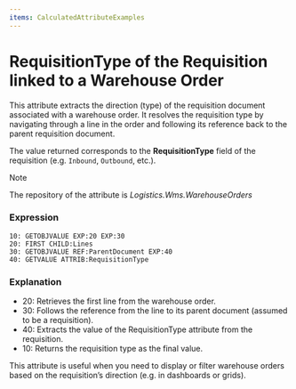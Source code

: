 ```yaml
---
items: CalculatedAttributeExamples
---
```


# RequisitionType of the Requisition linked to a Warehouse Order

This attribute extracts the direction (type) of the requisition document associated with a warehouse order. It resolves the requisition type by navigating through a line in the order and following its reference back to the parent requisition document.

The value returned corresponds to the **RequisitionType** field of the requisition (e.g. `Inbound`, `Outbound`, etc.).

> [!NOTE]  
> The repository of the attribute is *Logistics.Wms.WarehouseOrders*

### Expression
```
10: GETOBJVALUE EXP:20 EXP:30  
20: FIRST CHILD:Lines  
30: GETOBJVALUE REF:ParentDocument EXP:40  
40: GETVALUE ATTRIB:RequisitionType
```
### Explanation

- 20: Retrieves the first line from the warehouse order.
- 30: Follows the reference from the line to its parent document (assumed to be a requisition).
- 40: Extracts the value of the RequisitionType attribute from the requisition.
- 10: Returns the requisition type as the final value.

This attribute is useful when you need to display or filter warehouse orders based on the requisition’s direction (e.g. in dashboards or grids).
